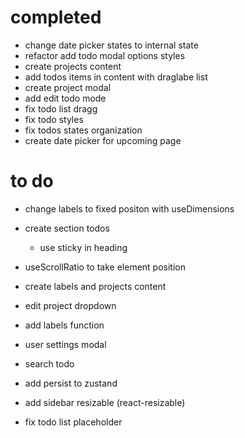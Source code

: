 # completed

- change date picker states to internal state
- refactor add todo modal options styles
- create projects content
- add todos items in content with draglabe list
- create project modal
- add edit todo mode
- fix todo list dragg
- fix todo styles
- fix todos states organization
- create date picker for upcoming page

# to do

- change labels to fixed positon with useDimensions

- create section todos
  - use sticky in heading
- useScrollRatio to take element position
- create labels and projects content
- edit project dropdown
- add labels function
- user settings modal
- search todo
- add persist to zustand
- add sidebar resizable (react-resizable)
- fix todo list placeholder
